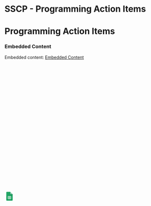 # SSCP - Programming Action Items

# Programming Action Items

[](https://drive.google.com/open?id=1s6ccGyJjn9sitJ-JTeMC4iMhPyDV2cFVg_UIGsKGPYI)

### Embedded Content

Embedded content: [Embedded Content]()

<iframe width="100%" height="400" src="" frameborder="0"></iframe>

![](../../../../../assets/sheets_32dp.png)

